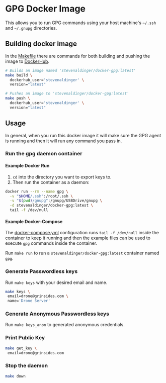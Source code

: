 # GPG Docker Image

This allows you to run GPG commands using your host machine's `~/.ssh` and `~/.gnupg` directories.

## Building docker image

In the [Makefile](Makefile) there are commands for both building and pushing the image to [DockerHub](https://hub.docker.com/).

```sh
# Builds an image named 'stevenaldinger/docker-gpg:latest'
make build \
  dockerhub_user='stevenaldinger' \
  version="latest"
```

```sh
# Pushes an image to 'stevenaldinger/docker-gpg:latest'
make push \
  dockerhub_user='stevenaldinger' \
  version="latest"
```

## Usage

In general, when you run this docker image it will make sure the GPG agent is running and then it will run any command you pass in.

### Run the gpg daemon container

#### Example Docker Run

1. `cd` into the directory you want to export keys to.
2. Then run the container as a daemon:

```sh
docker run --rm --name gpg \
  -v "$HOME/.ssh":/root/.ssh \
  -v "$(pwd)/gnupg":/gnupg/USBDrive/gnupg \
  -d stevenaldinger/docker-gpg:latest \
  tail -f /dev/null
```

#### Example Docker-Compose

The [docker-compose.yml](docker-compose.yml) configuration runs `tail -f /dev/null` inside the container to keep it running and then the example files can be used to execute `gpg` commands inside the container.

Run `make run` to run a `stevenaldinger/docker-gpg:latest` container named `gpg`.

### Generate Passwordless keys

Run `make keys` with your desired email and name.

```sh
make keys \
 email=drone@grinsides.com \
 name='Drone Server'
```

### Generate Anonymous Passwordless keys

Run `make keys_anon` to generated anonymous credentials.

### Print Public Key

```sh
make get_key \
 email=drone@grinsides.com
```

### Stop the daemon

```sh
make down
```

